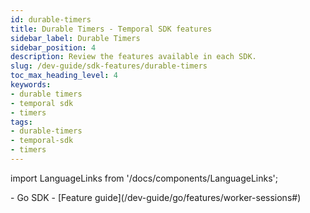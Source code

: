 ```yaml
---
id: durable-timers
title: Durable Timers - Temporal SDK features
sidebar_label: Durable Timers
sidebar_position: 4
description: Review the features available in each SDK.
slug: /dev-guide/sdk-features/durable-timers
toc_max_heading_level: 4
keywords:
- durable timers
- temporal sdk
- timers
tags:
- durable-timers
- temporal-sdk
- timers
---
```


<!-- THIS FILE IS GENERATED. DO NOT EDIT THIS FILE DIRECTLY -->

import LanguageLinks from '/docs/components/LanguageLinks';

<LanguageLinks>
- Go SDK
- [Feature guide](/dev-guide/go/features/worker-sessions#)
</LanguageLinks>
